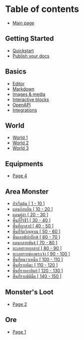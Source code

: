 # Table of contents

* [Main page](README.md)

## Getting Started

* [Quickstart](getting-started/quickstart.md)
* [Publish your docs](getting-started/publish-your-docs.md)

## Basics

* [Editor](basics/editor.md)
* [Markdown](basics/markdown.md)
* [Images & media](basics/images-and-media.md)
* [Interactive blocks](basics/interactive-blocks.md)
* [OpenAPI](basics/openapi.md)
* [Integrations](basics/integrations.md)

## World

* [World 1](world/world-1.md)
* [World 2](world/world-2.md)
* [World 3](world/world-3.md)

## Equipments

* [Page 4](equipments/page-4.md)

## Area Monster

* [ป่าเริ่มต้น \[ 1 - 10 \]](area-monster/1-10.md)
* [แดนก๊อบลิ่น \[ 10 - 20 \]](area-monster/10-20.md)
* [แดนผู้ล่า \[ 20 - 30 \]](area-monster/20-30.md)
* [พื้นที่ไร้ชีวี \[ 30 - 40 \]](area-monster/30-40.md)
* [พื้นที่ถูกสาป \[ 40 - 50 \]](area-monster/40-50.md)
* [พื้นที่จิตวิญญาณ \[ 50 - 60 \]](area-monster/50-60.md)
* [พื้นเอลฟ์ปกปักษ์ \[ 60 - 70 \]](area-monster/60-70.md)
* [แดนกลายพันธุ์ \[ 70 - 80 \]](area-monster/70-80.md)
* [ทะเลทรายถูกสาป \[ 80 - 90 \]](area-monster/80-90.md)
* [ทะเลทรายของพระเจ้า \[ 90 - 100 \]](area-monster/90-100.md)
* [พื้นที่หนาวเหน็บ \[ 100 - 110 \]](area-monster/100-110.md)
* [พื้นที่ราบหิมะ \[ 110 - 120 \]](area-monster/110-120.md)
* [พื้นที่ราบอาทิตย์ \[ 120 - 130 \]](area-monster/120-130.md)
* [พื้นที่ราบมิติมืด \[ 140 - 150 \]](area-monster/140-150.md)

## Monster's Loot

* [Page 2](monsters-loot/page-2.md)

## Ore

* [Page 1](ore/page-1.md)
